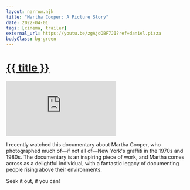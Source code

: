 ```yaml
---
layout: narrow.njk
title: "Martha Cooper: A Picture Story"
date: 2022-04-01
tags: [cinema, trailer]
external_url: https://youtu.be/zgAjdQBF7JI?ref=daniel.pizza
bodyClass: bg-green
---
```


<h1><a href="{{ external_url }}">{{ title }}</a></h1>

<div class="mt-7 relative w-full pb-[56.25%] overflow-hidden">
  <iframe
    class="absolute top-0 left-0 w-full h-full"
    src="https://www.youtube-nocookie.com/embed/zgAjdQBF7JI?si=l6-vV_wUdbQdaT9w&amp;controls=0"
    title="YouTube video player"
    frameborder="0"
    allow="accelerometer; autoplay; clipboard-write; encrypted-media; gyroscope; picture-in-picture; web-share"
    referrerpolicy="strict-origin-when-cross-origin"
    allowfullscreen>
  </iframe>
</div>

I recently watched this documentary about Martha Cooper, who photographed much of—if not all of—New York's graffiti in the 1970s and 1980s. The documentary is an inspiring piece of work, and Martha comes across as a delightful individual, with a fantastic legacy of documenting people rising above their environments.

Seek it out, if you can!